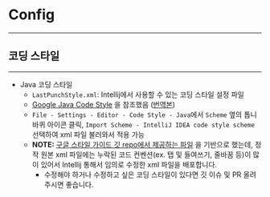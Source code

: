 # Config

---

## 코딩 스타일

---
- Java 코딩 스타일
  - `LastPunchStyle.xml`: Intellij에서 사용할 수 있는 코딩 스타일 설정 파일
  - [Google Java Code Style](https://google.github.io/styleguide/javaguide.html) 을 참조했음
    ([번역본](https://newwisdom.tistory.com/96))
  - `File - Settings - Editor - Code Style - Java`에서 `Scheme` 옆의 톱니바퀴 아이콘 클릭,
    `Import Scheme - IntelliJ IDEA code style scheme` 선택하여 xml 파일 불러와서 적용 가능
  - **NOTE:** [구글 스타일 가이드 깃 repo에서 제공하는 파일](https://github.com/google/styleguide/blob/gh-pages/intellij-java-google-style.xml) 을
    기반으로 했는데, 정작 원본 xml 파일에는 누락된 코드 컨벤션(ex. 탭 및 들여쓰기, 줄바꿈 등)이 많이 있어서
    Intellij 통해서 임의로 수정한 xml 파일을 배포합니다.
    - 수정해야 하거나 수정하고 싶은 코딩 스타일이 있다면 깃 이슈 및 PR 올려주시면 좋습니다.

## 
